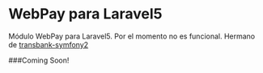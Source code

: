 WebPay para Laravel5
==================

Módulo WebPay para Laravel5. Por el momento no es funcional. 
Hermano de [transbank-symfony2](http://github.com/rotvulpix/transbank-symfony2 "transbank-symfony2")

###Coming Soon!